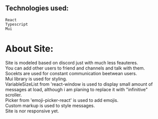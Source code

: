 ## Technologies used:
    React
    Typescript
    Mui

# About Site:
Site is modeled based on discord just with much less feauteres. <br />
You can add other users to friend and channels and talk with them. <br />
Socekts are used for constant communication beetwean users. <br />
Mui library is used for styling. <br />
VariableSizeList from 'react-window is used to display small amount of messages at load, although i am planing to replace it with "infinitive" scroller. <br />
Picker from 'emoji-picker-react' is used to add emojis. <br />
Custom markup is used to style messages. <br />
Site is nor responsive yet. <br />
